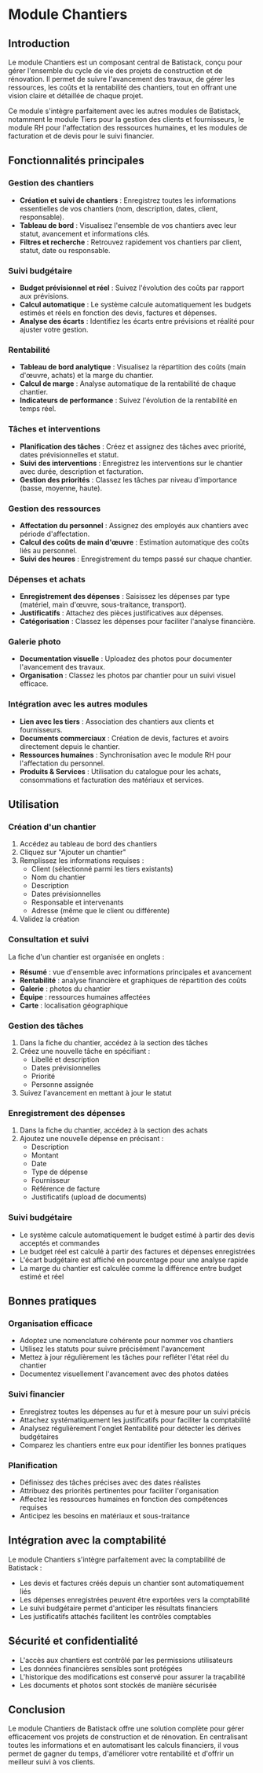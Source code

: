 # Module Chantiers

## Introduction

Le module Chantiers est un composant central de Batistack, conçu pour gérer l'ensemble du cycle de vie des projets de construction et de rénovation. Il permet de suivre l'avancement des travaux, de gérer les ressources, les coûts et la rentabilité des chantiers, tout en offrant une vision claire et détaillée de chaque projet.

Ce module s'intègre parfaitement avec les autres modules de Batistack, notamment le module Tiers pour la gestion des clients et fournisseurs, le module RH pour l'affectation des ressources humaines, et les modules de facturation et de devis pour le suivi financier.

## Fonctionnalités principales

### Gestion des chantiers

- **Création et suivi de chantiers** : Enregistrez toutes les informations essentielles de vos chantiers (nom, description, dates, client, responsable).
- **Tableau de bord** : Visualisez l'ensemble de vos chantiers avec leur statut, avancement et informations clés.
- **Filtres et recherche** : Retrouvez rapidement vos chantiers par client, statut, date ou responsable.

### Suivi budgétaire

- **Budget prévisionnel et réel** : Suivez l'évolution des coûts par rapport aux prévisions.
- **Calcul automatique** : Le système calcule automatiquement les budgets estimés et réels en fonction des devis, factures et dépenses.
- **Analyse des écarts** : Identifiez les écarts entre prévisions et réalité pour ajuster votre gestion.

### Rentabilité

- **Tableau de bord analytique** : Visualisez la répartition des coûts (main d'œuvre, achats) et la marge du chantier.
- **Calcul de marge** : Analyse automatique de la rentabilité de chaque chantier.
- **Indicateurs de performance** : Suivez l'évolution de la rentabilité en temps réel.

### Tâches et interventions

- **Planification des tâches** : Créez et assignez des tâches avec priorité, dates prévisionnelles et statut.
- **Suivi des interventions** : Enregistrez les interventions sur le chantier avec durée, description et facturation.
- **Gestion des priorités** : Classez les tâches par niveau d'importance (basse, moyenne, haute).

### Gestion des ressources

- **Affectation du personnel** : Assignez des employés aux chantiers avec période d'affectation.
- **Calcul des coûts de main d'œuvre** : Estimation automatique des coûts liés au personnel.
- **Suivi des heures** : Enregistrement du temps passé sur chaque chantier.

### Dépenses et achats

- **Enregistrement des dépenses** : Saisissez les dépenses par type (matériel, main d'œuvre, sous-traitance, transport).
- **Justificatifs** : Attachez des pièces justificatives aux dépenses.
- **Catégorisation** : Classez les dépenses pour faciliter l'analyse financière.

### Galerie photo

- **Documentation visuelle** : Uploadez des photos pour documenter l'avancement des travaux.
- **Organisation** : Classez les photos par chantier pour un suivi visuel efficace.

### Intégration avec les autres modules

- **Lien avec les tiers** : Association des chantiers aux clients et fournisseurs.
- **Documents commerciaux** : Création de devis, factures et avoirs directement depuis le chantier.
- **Ressources humaines** : Synchronisation avec le module RH pour l'affectation du personnel.
- **Produits & Services** : Utilisation du catalogue pour les achats, consommations et facturation des matériaux et services.

## Utilisation

### Création d'un chantier

1. Accédez au tableau de bord des chantiers
2. Cliquez sur "Ajouter un chantier"
3. Remplissez les informations requises :
   - Client (sélectionné parmi les tiers existants)
   - Nom du chantier
   - Description
   - Dates prévisionnelles
   - Responsable et intervenants
   - Adresse (même que le client ou différente)
4. Validez la création

### Consultation et suivi

La fiche d'un chantier est organisée en onglets :

- **Résumé** : vue d'ensemble avec informations principales et avancement
- **Rentabilité** : analyse financière et graphiques de répartition des coûts
- **Galerie** : photos du chantier
- **Équipe** : ressources humaines affectées
- **Carte** : localisation géographique

### Gestion des tâches

1. Dans la fiche du chantier, accédez à la section des tâches
2. Créez une nouvelle tâche en spécifiant :
   - Libellé et description
   - Dates prévisionnelles
   - Priorité
   - Personne assignée
3. Suivez l'avancement en mettant à jour le statut

### Enregistrement des dépenses

1. Dans la fiche du chantier, accédez à la section des achats
2. Ajoutez une nouvelle dépense en précisant :
   - Description
   - Montant
   - Date
   - Type de dépense
   - Fournisseur
   - Référence de facture
   - Justificatifs (upload de documents)

### Suivi budgétaire

- Le système calcule automatiquement le budget estimé à partir des devis acceptés et commandes
- Le budget réel est calculé à partir des factures et dépenses enregistrées
- L'écart budgétaire est affiché en pourcentage pour une analyse rapide
- La marge du chantier est calculée comme la différence entre budget estimé et réel

## Bonnes pratiques

### Organisation efficace

- Adoptez une nomenclature cohérente pour nommer vos chantiers
- Utilisez les statuts pour suivre précisément l'avancement
- Mettez à jour régulièrement les tâches pour refléter l'état réel du chantier
- Documentez visuellement l'avancement avec des photos datées

### Suivi financier

- Enregistrez toutes les dépenses au fur et à mesure pour un suivi précis
- Attachez systématiquement les justificatifs pour faciliter la comptabilité
- Analysez régulièrement l'onglet Rentabilité pour détecter les dérives budgétaires
- Comparez les chantiers entre eux pour identifier les bonnes pratiques

### Planification

- Définissez des tâches précises avec des dates réalistes
- Attribuez des priorités pertinentes pour faciliter l'organisation
- Affectez les ressources humaines en fonction des compétences requises
- Anticipez les besoins en matériaux et sous-traitance

## Intégration avec la comptabilité

Le module Chantiers s'intègre parfaitement avec la comptabilité de Batistack :

- Les devis et factures créés depuis un chantier sont automatiquement liés
- Les dépenses enregistrées peuvent être exportées vers la comptabilité
- Le suivi budgétaire permet d'anticiper les résultats financiers
- Les justificatifs attachés facilitent les contrôles comptables

## Sécurité et confidentialité

- L'accès aux chantiers est contrôlé par les permissions utilisateurs
- Les données financières sensibles sont protégées
- L'historique des modifications est conservé pour assurer la traçabilité
- Les documents et photos sont stockés de manière sécurisée

## Conclusion

Le module Chantiers de Batistack offre une solution complète pour gérer efficacement vos projets de construction et de rénovation. En centralisant toutes les informations et en automatisant les calculs financiers, il vous permet de gagner du temps, d'améliorer votre rentabilité et d'offrir un meilleur suivi à vos clients.
